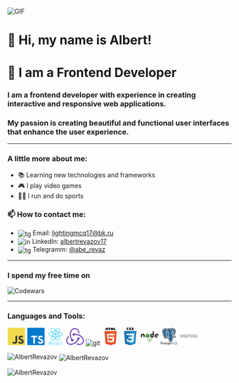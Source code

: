 <img align="center" width="100%" height='250' alt="GIF" src="https://mir-s3-cdn-cf.behance.net/project_modules/1400_opt_1/0b7da075987709.5c5c3c5e00725.gif"/>

# 👋 Hi, my name is Albert!

# 🚀 I am a Frontend Developer

### I am a frontend developer with experience in creating interactive and responsive web applications.

### My passion is creating beautiful and functional user interfaces that enhance the user experience.

<hr>

### <p>A little more about me: </p>

- 📚 Learning new technologies and frameworks
- 🎮 I play video games
- 🏃‍♂️ I run and do sports

### 📫 How to contact me:

- <img align='center' src="https://energo-f.ru/uploads/user/1.jpg" alt="tg" width="20" height="20"/> Email: [lightingmcq17@bk.ru](mailto:lightingmcq17@bk.ru)
- <img align='center' src="https://w7.pngwing.com/pngs/668/576/png-transparent-social-media-linkedin-computer-icons-facebook-inc-social-networking-service-social-media-blue-text-trademark.png" alt="in" width="20" /> LinkedIn: [albertrevazov17](https://www.linkedin.com/in/albertrevazov17/)
- <img align='center' src="https://static.tildacdn.com/tild6665-6663-4261-b231-346164343532/delivery.png" alt="tg" width="20" height="20"/> Telegramm: [@abe_revaz](https://t.me/abe_revaz)

---

### I spend my free time on

![Codewars](https://www.codewars.com/users/AlbertRevazov/badges/large)

<hr>

<h3 align="left">Languages and Tools:</h3>
<p align="left"> 
 <img src="https://raw.githubusercontent.com/devicons/devicon/master/icons/javascript/javascript-original.svg" alt="javascript" width="40" height="40"/>
 <img src="https://raw.githubusercontent.com/devicons/devicon/master/icons/typescript/typescript-original.svg" alt="typescript" width="40" height="40"/>  
 <img src="https://raw.githubusercontent.com/devicons/devicon/master/icons/react/react-original-wordmark.svg" alt="react" width="40" height="40"/> 
 <img src="https://raw.githubusercontent.com/devicons/devicon/master/icons/redux/redux-original.svg" alt="redux" width="40" height="40"/> 
 <img src="https://www.vectorlogo.zone/logos/git-scm/git-scm-icon.svg" alt="git" width="40" height="40"/>  
 <img src="https://raw.githubusercontent.com/devicons/devicon/master/icons/html5/html5-original-wordmark.svg" alt="html5" width="40" height="40"/> 
 <img src="https://raw.githubusercontent.com/devicons/devicon/master/icons/css3/css3-original-wordmark.svg" alt="css3" width="40" height="40"/>  
 <img src="https://raw.githubusercontent.com/devicons/devicon/master/icons/nodejs/nodejs-original-wordmark.svg" alt="nodejs" width="40" height="40"/> 
 <img src="https://raw.githubusercontent.com/devicons/devicon/master/icons/postgresql/postgresql-original-wordmark.svg" alt="postgresql" width="40" height="40"/>
 <img src="https://raw.githubusercontent.com/devicons/devicon/master/icons/express/express-original-wordmark.svg" alt="express" width="40" height="40"/> 
</p>
<p><img align="left" src="https://github-readme-stats.vercel.app/api/top-langs?username=AlbertRevazov&show_icons=true&locale=en&layout=compact" alt="AlbertRevazov" /></p>

<p>&nbsp;<img align="center" src="https://github-readme-stats.vercel.app/api?username=AlbertRevazov&show_icons=true&locale=en" alt="AlbertRevazov" /></p>

<p><img align="center" src="https://github-readme-streak-stats.herokuapp.com/?user=AlbertRevazov&" alt="AlbertRevazov" /></p>
